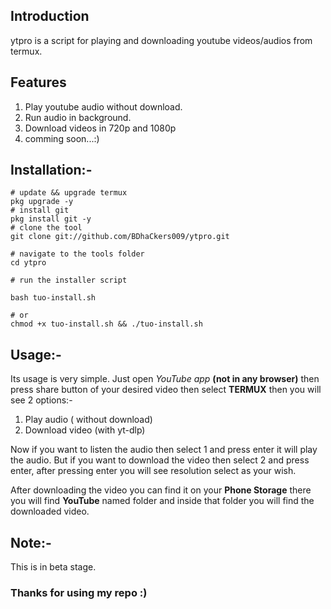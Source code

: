 ## Introduction

ytpro is a script for playing and downloading youtube videos/audios from termux.

## Features

1. Play youtube audio without download.
2. Run audio in background.
3. Download videos in 720p and 1080p
4. comming soon...:)

## Installation:- 

```
# update && upgrade termux
pkg upgrade -y
# install git
pkg install git -y
# clone the tool
git clone git://github.com/BDhaCkers009/ytpro.git

# navigate to the tools folder
cd ytpro

# run the installer script

bash tuo-install.sh

# or 
chmod +x tuo-install.sh && ./tuo-install.sh

```

## Usage:-

Its usage is very simple. 
Just open _YouTube app_  **(not in any browser)** then press share button of your desired video then select **TERMUX** then you will see 2 options:-  

1. Play audio ( without download)
2. Download video (with yt-dlp)

Now if you want to listen the audio then select 1 and press enter it will play the audio. But if you want to download the video then select 2 and press enter, after pressing enter you will see resolution select as your wish.  

After downloading the video you can find it on your **Phone Storage** there you will find **YouTube** named folder and inside that folder you will find the downloaded video. 


## Note:-

This is in beta stage.


### Thanks for using my repo :)
